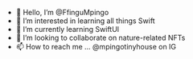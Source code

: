 - 👋 Hello, I’m @FfinguMpingo
- 👀 I’m interested in learning all things Swift
- 🌱 I’m currently learning SwiftUI
- 💞️ I’m looking to collaborate on nature-related NFTs
- 📫 How to reach me ... @mpingotinyhouse on IG

<!---
FfinguMpingo/FfinguMpingo is a ✨ special ✨ repository because its `README.md` (this file) appears on your GitHub profile.
You can click the Preview link to take a look at your changes.
--->
